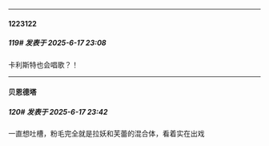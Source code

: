 ﻿
*****

####  1223122  
##### 119#       发表于 2025-6-17 23:08

卡利斯特也会唱歌？！


*****

####  贝恩德塔  
##### 120#       发表于 2025-6-17 23:42

一直想吐槽，粉毛完全就是拉妖和芙蕾的混合体，看着实在出戏

